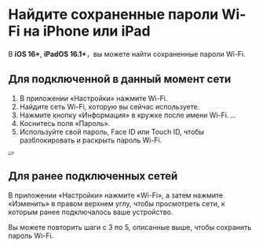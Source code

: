 # Найдите сохраненные пароли Wi-Fi на iPhone или iPad

В **iOS 16+**, **iPadOS 16.1+**，вы можете найти сохраненные пароли Wi-Fi.

## Для подключенной в данный момент сети

1. В приложении «Настройки» нажмите Wi-Fi.
2. Найдите сеть Wi-Fi, которую вы сейчас используете.
3. Нажмите кнопку «Информация» в кружке после имени Wi-Fi. <img src="https://support.apple.com/library/content/dam/edam/applecare/images/en_US/iOS/ios-16-info-circle-blue-hollow.png" alt="img" style="zoom:25%;" />
4. Коснитесь поля «Пароль».
5. Используйте свой пароль, Face ID или Touch ID, чтобы разблокировать и раскрыть пароль Wi-Fi.

<img src="https://support.apple.com/library/content/dam/edam/applecare/images/en_US/iOS/ios-16-iphone-14-pro-wifi-name-more-info-password-on-tap.png" alt="P" style="zoom:50%;" />



## Для ранее подключенных сетей

В приложении «Настройки» нажмите «Wi-Fi», а затем нажмите «Изменить» в правом верхнем углу, чтобы просмотреть сети, к которым ранее подключалось ваше устройство.

Вы можете повторить шаги с 3 по 5, описанные выше, чтобы сохранить пароль Wi-Fi.







